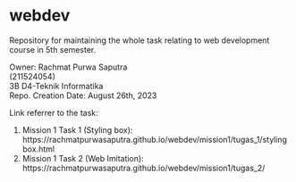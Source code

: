 # webdev
Repository for maintaining the whole task relating to web development course in 5th semester.

Owner: Rachmat Purwa Saputra<br>
       (211524054)</br>
       3B D4-Teknik Informatika</br>
Repo. Creation Date: August 26th, 2023

Link referrer to the task:
<ol>
       <li>Mission 1 Task 1 (Styling box): https://rachmatpurwasaputra.github.io/webdev/mission1/tugas_1/stylingbox.html</li>
       <li>Mission 1 Task 2 (Web Imitation): https://rachmatpurwasaputra.github.io/webdev/mission1/tugas_2/</li>
</ol>